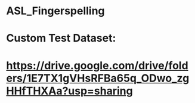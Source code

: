 # ASL_Fingerspelling

# Custom Test Dataset:
#
# https://drive.google.com/drive/folders/1E7TX1gVHsRFBa65q_ODwo_zgHHfTHXAa?usp=sharing
